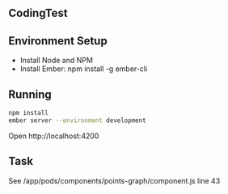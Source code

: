 CodingTest
----------

## Environment Setup

* Install Node and NPM
* Install Ember: npm install -g ember-cli


## Running

````bash
npm install
ember server --environment development
````

Open http://localhost:4200



## Task

See /app/pods/components/points-graph/component.js line 43
